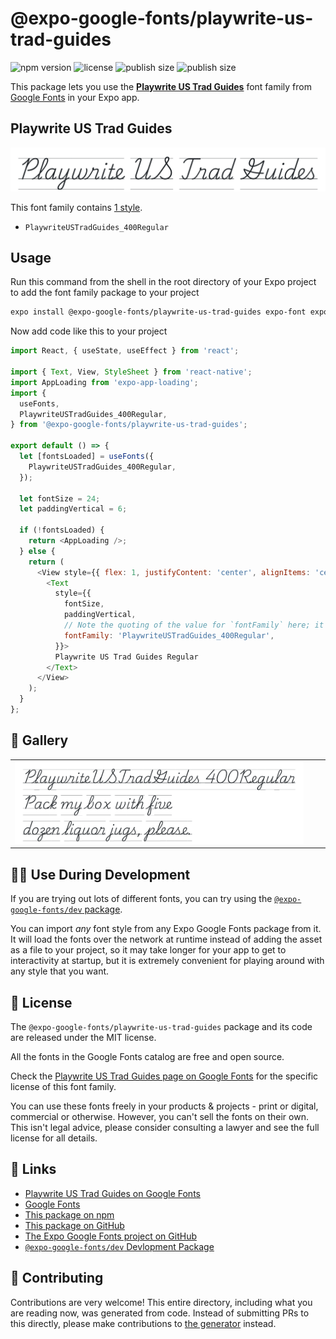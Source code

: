 # @expo-google-fonts/playwrite-us-trad-guides

![npm version](https://flat.badgen.net/npm/v/@expo-google-fonts/playwrite-us-trad-guides)
![license](https://flat.badgen.net/github/license/expo/google-fonts)
![publish size](https://flat.badgen.net/packagephobia/install/@expo-google-fonts/playwrite-us-trad-guides)
![publish size](https://flat.badgen.net/packagephobia/publish/@expo-google-fonts/playwrite-us-trad-guides)

This package lets you use the [**Playwrite US Trad Guides**](https://fonts.google.com/specimen/Playwrite+US+Trad+Guides) font family from [Google Fonts](https://fonts.google.com/) in your Expo app.

## Playwrite US Trad Guides

![Playwrite US Trad Guides](./font-family.png)

This font family contains [1 style](#-gallery).

- `PlaywriteUSTradGuides_400Regular`

## Usage

Run this command from the shell in the root directory of your Expo project to add the font family package to your project
```sh
expo install @expo-google-fonts/playwrite-us-trad-guides expo-font expo-app-loading
```

Now add code like this to your project
```js
import React, { useState, useEffect } from 'react';

import { Text, View, StyleSheet } from 'react-native';
import AppLoading from 'expo-app-loading';
import {
  useFonts,
  PlaywriteUSTradGuides_400Regular,
} from '@expo-google-fonts/playwrite-us-trad-guides';

export default () => {
  let [fontsLoaded] = useFonts({
    PlaywriteUSTradGuides_400Regular,
  });

  let fontSize = 24;
  let paddingVertical = 6;

  if (!fontsLoaded) {
    return <AppLoading />;
  } else {
    return (
      <View style={{ flex: 1, justifyContent: 'center', alignItems: 'center' }}>
        <Text
          style={{
            fontSize,
            paddingVertical,
            // Note the quoting of the value for `fontFamily` here; it expects a string!
            fontFamily: 'PlaywriteUSTradGuides_400Regular',
          }}>
          Playwrite US Trad Guides Regular
        </Text>
      </View>
    );
  }
};

```

## 🔡 Gallery


||||
|-|-|-|
|![PlaywriteUSTradGuides_400Regular](./PlaywriteUSTradGuides_400Regular.ttf.png)||||


## 👩‍💻 Use During Development

If you are trying out lots of different fonts, you can try using the [`@expo-google-fonts/dev` package](https://github.com/expo/google-fonts/tree/master/font-packages/dev#readme).

You can import *any* font style from any Expo Google Fonts package from it. It will load the fonts
over the network at runtime instead of adding the asset as a file to your project, so it may take longer
for your app to get to interactivity at startup, but it is extremely convenient
for playing around with any style that you want.

## 📖 License

The `@expo-google-fonts/playwrite-us-trad-guides` package and its code are released under the MIT license.

All the fonts in the Google Fonts catalog are free and open source.

Check the [Playwrite US Trad Guides page on Google Fonts](https://fonts.google.com/specimen/Playwrite+US+Trad+Guides) for the specific license of this font family.

You can use these fonts freely in your products & projects - print or digital, commercial or otherwise. However, you can't sell the fonts on their own. This isn't legal advice, please consider consulting a lawyer and see the full license for all details.

## 🔗 Links

- [Playwrite US Trad Guides on Google Fonts](https://fonts.google.com/specimen/Playwrite+US+Trad+Guides)
- [Google Fonts](https://fonts.google.com/)
- [This package on npm](https://www.npmjs.com/package/@expo-google-fonts/playwrite-us-trad-guides)
- [This package on GitHub](https://github.com/expo/google-fonts/tree/master/font-packages/playwrite-us-trad-guides)
- [The Expo Google Fonts project on GitHub](https://github.com/expo/google-fonts)
- [`@expo-google-fonts/dev` Devlopment Package](https://github.com/expo/google-fonts/tree/master/font-packages/dev)

## 🤝 Contributing

Contributions are very welcome! This entire directory, including what you are reading now, was generated from code. Instead of submitting PRs to this directly, please make contributions to [the generator](https://github.com/expo/google-fonts/tree/master/packages/generator) instead.
